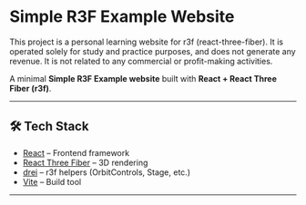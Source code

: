 
# Simple R3F Example Website

This project is a personal learning website for r3f (react-three-fiber).
It is operated solely for study and practice purposes, and does not generate any revenue.
It is not related to any commercial or profit-making activities.

A minimal **Simple R3F Example website** built with **React + React Three Fiber (r3f)**. 

---

## 🛠️ Tech Stack
- [React](https://reactjs.org/) – Frontend framework
- [React Three Fiber](https://docs.pmnd.rs/react-three-fiber/getting-started/introduction) – 3D rendering
- [drei](https://github.com/pmndrs/drei) – r3f helpers (OrbitControls, Stage, etc.)
- [Vite](https://vitejs.dev/) – Build tool

---
